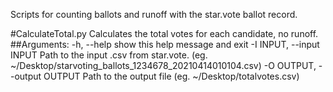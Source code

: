 Scripts for counting ballots and runoff with the star.vote ballot record. 

#CalculateTotal.py
Calculates the total votes for each candidate, no runoff.
##Arguments:
  -h, --help            show this help message and exit
  -I INPUT, --input INPUT
                        Path to the input .csv from star.vote. (eg. ~/Desktop/starvoting_ballots_1234678_20210414010104.csv)
  -O OUTPUT, --output OUTPUT
                        Path to the output file (eg. ~/Desktop/totalvotes.csv)
